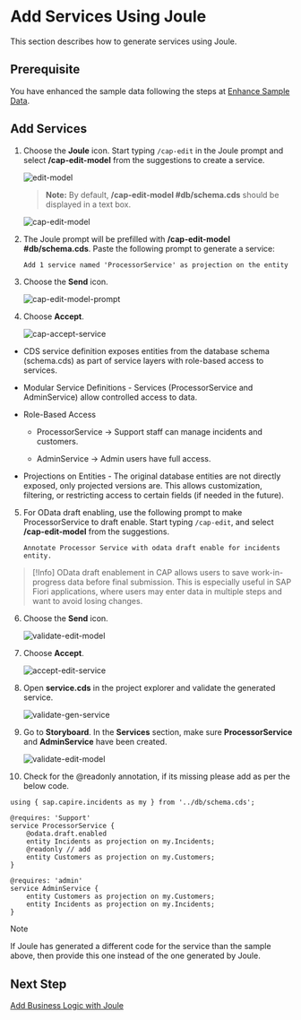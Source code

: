 # Add Services Using Joule

This section describes how to generate services using Joule.

## Prerequisite

You have enhanced the sample data following the steps at [Enhance Sample Data](enhance-sample-data.md).

## Add Services

1. Choose the **Joule** icon. Start typing ```/cap-edit``` in the Joule prompt and select **/cap-edit-model** from the suggestions to create a service.

    ![edit-model](../images/generate-service/editmodel.png)

    > **Note:** By default, **/cap-edit-model #db/schema.cds** should be displayed in a text box.

    ![cap-edit-model](../images/generate-service/prompt_start.png)

2. The Joule prompt will be prefilled with **/cap-edit-model #db/schema.cds**. Paste the following prompt to generate a service:

    ```html
    Add 1 service named 'ProcessorService' as projection on the entity 'Incidents' and readonly for 'Customers' and Add 1 service named 'AdminService' on projection for Customers and Incidents entity and remove other services. Annotate ProcessorService with Support role and AdminService with admin role. Remove path properties.
    ```

3. Choose the **Send** icon.

    ![cap-edit-model-prompt](../images/generate-service/prompt.png)

4. Choose **Accept**.

    ![cap-accept-service](../images/generate-service/accept-edit-model.png)

- CDS service definition exposes entities from the database schema (schema.cds) as part of  service layers with role-based access to services.
    
-  Modular Service Definitions - Services (ProcessorService and AdminService) allow controlled access to data.

- Role-Based Access 

    - ProcessorService → Support staff can manage incidents and customers.

    - AdminService → Admin users have full access.

- Projections on Entities - The original database entities are not directly exposed, only projected versions are. This allows customization, filtering, or restricting access to certain fields (if needed in the future).


5. For OData draft enabling, use the following prompt to make ProcessorService to draft enable. Start typing `/cap-edit`, and select **/cap-edit-model** from the suggestions.

    ```
    Annotate Processor Service with odata draft enable for incidents entity.
    ```
> [!Info]
>  OData draft enablement in CAP allows users to save work-in-progress data before final submission. This is especially useful in SAP Fiori applications, where users may enter data in multiple steps and want to avoid losing changes.


6. Choose the **Send** icon.

    ![validate-edit-model](../images/generate-service/prompt2.png)

7. Choose **Accept**.

    ![accept-edit-service](../images/generate-service/accept-edit-service.png)

8. Open **service.cds** in the project explorer and validate the generated service. 

    ![validate-gen-service](../images/generate-service/code_struct.png)

9. Go to **Storyboard**. In the **Services** section, make sure **ProcessorService** and **AdminService** have been created.

    ![validate-edit-model](../images/generate-service/storyboardcheck.png)

10. Check for the @readonly annotation, if its missing please add as per the below code.

```
using { sap.capire.incidents as my } from '../db/schema.cds';

@requires: 'Support'
service ProcessorService {
    @odata.draft.enabled
    entity Incidents as projection on my.Incidents;
    @readonly // add
    entity Customers as projection on my.Customers;
}

@requires: 'admin'
service AdminService {
    entity Customers as projection on my.Customers;
    entity Incidents as projection on my.Incidents;
}
```

> [!Note]
> If Joule has generated a different code for the service than the sample above, then provide this one instead of the one generated by Joule.

## Next Step

[Add Business Logic with Joule](custom-logic.md)
